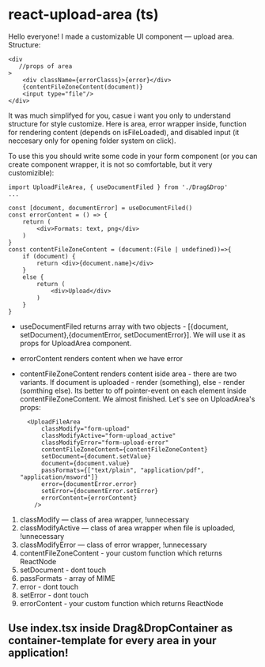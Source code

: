 # react-upload-area (ts)
Hello everyone!
I made a customizable UI component — upload area. 
Structure:


    <div 
       //props of area
    >
        <div className={errorClasss}>{error}</div>
        {contentFileZoneContent(document)}
        <input type="file"/>
    </div>
    
It was much simplifyed for you, casue i want you only to understand structure for style customize. Here is area, error wrapper inside, function for 
rendering content (depends on isFileLoaded), and disabled input (it neccesary only for opening folder system on click).

To use this you should write some code in your form component (or you can create component wrapper, it is not so comfortable, but it very customizible): 

    import UploadFileArea, { useDocumentFiled } from './Drag&Drop'
    ...
  
    const [document, documentError] = useDocumentFiled()
    const errorContent = () => {
        return (
            <div>Formats: text, png</div>
        )
    }
    const contentFileZoneContent = (document:(File | undefined))=>{
        if (document) {
            return <div>{document.name}</div>
        }
        else {
            return (
                <div>Upload</div>
            )
        }
    }
    
* useDocumentFiled returns array with two objects - [{document, setDocument},{documentError, setDocumentError}]. We will use it as props for UploadArea component.
* errorContent renders content when we have error
* contentFileZoneContent renders content iside area - there are two variants. If document is uploaded - render (something), else - render (somthing else). Its 
better to off pointer-event on each element inside contentFileZoneContent.
We almost finished. Let's see on UploadArea's props:

        <UploadFileArea
            classModify="form-upload"
            classModifyActive="form-upload_active"
            classModifyError="form-upload-error"
            contentFileZoneContent={contentFileZoneContent}
            setDocument={document.setValue}
            document={document.value}
            passFormats={["text/plain", "application/pdf", "application/msword"]}
            error={documentError.error}
            setError={documentError.setError}
            errorContent={errorContent}
          />
 
 1. classModify — class of area wrapper, !unnecessary
 2. classModifyActive — class of area wrapper when file is uploaded, !unnecessary
 3. classModifyError — class of error wrapper, !unnecessary
 4. contentFileZoneContent - your custom function which returns ReactNode
 5. setDocument - dont touch
 6. passFormats - array of MIME
 7. error - dont touch
 8. setError - dont touch
 9. errorContent - your custom function which returns ReactNode
 
 ## Use index.tsx inside Drag&DropContainer as container-template for every area in your application!

